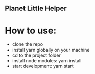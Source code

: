 ## Planet Little Helper

# How to use:

- clone the repo
- install yarn globally on your machine
- cd to the project folder
- install node modules: yarn install
- start development: yarn start